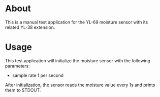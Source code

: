 # About
This is a manual test application for the YL-69 moisture sensor with its related YL-38 extension.

# Usage
This test application will initialize the moisture sensor with the following parameters:
 - sample rate 1 per second

After initialization, the sensor reads the moisture value every 1s
and prints them to STDOUT.

